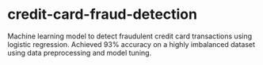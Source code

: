 # credit-card-fraud-detection
Machine learning model to detect fraudulent credit card transactions using logistic regression. Achieved 93% accuracy on a highly imbalanced dataset using data preprocessing and model tuning.
